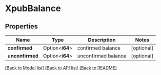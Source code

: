 # XpubBalance

## Properties

Name | Type | Description | Notes
------------ | ------------- | ------------- | -------------
**confirmed** | Option<**i64**> | confirmed balance | [optional]
**unconfirmed** | Option<**i64**> | unconfirmed balance | [optional]

[[Back to Model list]](../README.md#documentation-for-models) [[Back to API list]](../README.md#documentation-for-api-endpoints) [[Back to README]](../README.md)



